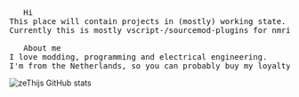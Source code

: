 <pre>   Hi 
This place will contain projects in (mostly) working state. 
Currently this is mostly vscript-/sourcemod-plugins for nmrih, and python scripts. Future me (from 2023) is sure to add other tinkering.

   About me
I love modding, programming and electrical engineering. 
I'm from the Netherlands, so you can probably buy my loyalty with cheese or clogs.
</pre>
![zeThijs GitHub stats](https://github-readme-stats.vercel.app/api?username=zeThijs&show_icons=true&theme=gruvbox)
